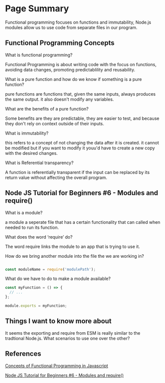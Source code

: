 # Page Summary

Functional programming focuses on functions and immutability, Node.js modules allow us to use code from separate files in our program.

## Functional Programming Concepts

What is functional programming?

Functional Programming is about writing code with the focus on functions, avoiding data changes, promoting predictablility and reusability.

What is a pure function and how do we know if something is a pure function?

pure functions are functions that, given the same inputs, always produces the  same output. it also doesn't modify any variables.

What are the benefits of a pure function?

Some benefits are they are predictable, they are easier to test, and because they don't rely on context outside of their inputs.

What is immutability?

this refers to a concept of not changing the data after it is created. it cannot be modified but if you want to modify it youu'd have to create a new copy with the desired changes.

What is Referential transparency?

A function is referentially transparent if the input can be replaced by its return value without affecting the overall program.

## Node JS Tutorial for Beginners #6 - Modules and require()

What is a module?

a module a seperate file that has a certain functionality that can called when needed to run its function.

What does the word ‘require’ do?

The word require links the module to an app that is trying to use it.

How do we bring another module into the file the we are working in?

``` javascript

const moduleName = require('modulePath');

```

What do we have to do to make a module available?

``` javascript
const myFunction = () => {
  // ...
};

module.exports = myFunction;
```

## Things I want to know more about
It seems the exporting  and require from ESM is really similar to the tradtional Node.js. What scenarios to use one over the other?

## References

[Concepts of Functional Programming in Javascript](https://medium.com/the-renaissance-developer/concepts-of-functional-programming-in-javascript-6bc84220d2aa)

[Node JS Tutorial for Beginners #6 - Modules and require()](https://www.youtube.com/watch?v=xHLd36QoS4k)
